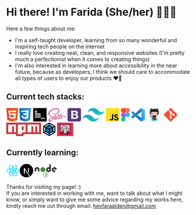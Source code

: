 # Hi there! I'm Farida (She/her) 👋👩‍💻   
Here a few things about me:   
- I'm a self-taught developer, learning from so many wonderful and inspiring tech people on the internet
- I really love creating neat, clean, and responsive websites (I'm pretty much a perfectionist when it comes to creating things)
- I'm also interested in learning more about accessibility in the near future, because as developers, I think we should care to accommodate all types of users to enjoy our products ❤️‍🔥  
   
   
## Current tech stacks:    
<img src="/logo-images/html5-logo.png" alt="HTML5" title="HTML5" style="height: 36px" /><img src="/logo-images/css-logo.png" alt="CSS3" title="CSS3" style="height: 36px" />
<img src="/logo-images/bem-logo.png" alt="Block Element Modifier" title="Block Element Modifier" style="height: 36px" />
<img src="/logo-images/sass-logo.png" alt="SASS" title="SASS" style="height: 36px" />
<img src="/logo-images/bootstrap-logo.svg" alt="Bootstrap" title="Bootstrap" style="height: 36px" />
<img src="/logo-images/tailwind-logo.png" alt="Tailwind" title="Tailwind" style="height: 36px" />
<img src="/logo-images/js-logo.png" alt="JavaScript" title="JavaScript" style="height: 36px" />
<img src="/logo-images/figma-logo.svg" alt="Figma" title="Figma" style="height: 36px" />
<img src="/logo-images/vscode-logo.png" alt="Visual Studio Code" title="Visual Studio Code" style="height: 36px" />
<img src="/logo-images/octocat.png" alt="GitHub" title="GitHub" style="height: 36px" />
<img src="/logo-images/git-logo.png" alt="Git" title="Git" style="height: 36px" />
<img src="/logo-images/npm-logo.png" alt="NPM" title="NPM" style="height: 36px" />
<img src="/logo-images/webpack-logo.png" alt="Webpack" title="Webpack" style="height: 36px" />
<img src="/logo-images/responsive-web-design.png" alt="Responsive Web Design" title="Responsive Web Design" style="height: 36px" />
   
   
## Currently learning:   
<img src="/logo-images/reactjs-logo.png" alt="ReactJS" title="ReactJS" style="height: 36px" /><img src="/logo-images/nextjs-logo.svg" alt="NEXT.JS" title="NEXT.JS" style="height: 36px" />
<img src="/logo-images/nodejs-logo.png" alt="NodeJS" title="NodeJS" style="height: 36px" />
   
Thanks for visiting my page! :)  
If you are interested in working with me, want to talk about what I might know, or simply want to give me some advice regarding my works here, kindly reach me out through email: heyfaraaiden@gmail.com  
